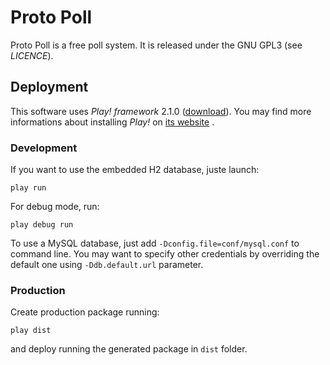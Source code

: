 # Proto Poll

Proto Poll is a free poll system. It is released under the GNU GPL3 (see *LICENCE*). 

## Deployment

This software uses *Play! framework* 2.1.0 ([download](http://downloads.typesafe.com/play/2.1.0/play-2.1.0.zip "Download Play! Framework 2.1.0")).
You may find more informations about installing *Play!* on [its website](http://www.playframework.com/ "Play! Framework website") .

### Development

If you want to use the embedded H2 database, juste launch:
```
play run
``` 
For debug mode, run:
```
play debug run
```

To use a MySQL database, just add ```-Dconfig.file=conf/mysql.conf``` to command line. You may want to specify other credentials by overriding the default one using ```-Ddb.default.url``` parameter.

### Production

Create production package running:
```
play dist
```
and deploy running the generated package in ```dist``` folder.
